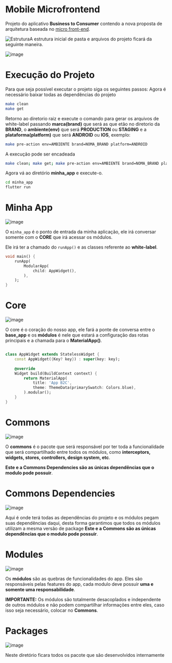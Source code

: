 # Mobile Microfrontend

Projeto do aplicativo **Business to Consumer** contendo a nova proposta de arquitetura baseada no [micro front-end](https://gist.github.com/toshiossada/4f1e1933f78ee5bcd36c92e09b47ea58).

![Estrutura](https://user-images.githubusercontent.com/2637049/117327456-fed2ed00-ae68-11eb-9afd-874c67587955.png)A estrutura inicial de pasta e arquivos do projeto ficará da seguinte maneira.

![image](https://user-images.githubusercontent.com/2637049/129359236-ac6f8902-f066-4749-9e02-8e215b16ba82.png)

# Execução do Projeto

Para que seja possível executar o projeto siga os seguintes passos:
Agora é necessário baixar todas as dependências do projeto

  
```sh
make clean
make get
```
Retorno ao diretorio raiz e execute o comando para gerar os arquivos de white-label passando **marca(brand)** que será as que etão no diretorio da **BRAND**, o **ambiente(env)** que será **PRODUCTION** ou **STAGING** e a **plataforma(platform)** que será **ANDROID** ou **IOS**, exemplo:

  
```sh
make pre-action env=AMBIENTE brand=NOMA_BRAND platform=ANDROID
```

A execução pode ser encadeada
```sh
make clean; make get; make pre-action env=AMBIENTE brand=NOMA_BRAND platform=ANDROID;
```
Agora vá ao diretório **minha_app** e execute-o.

  
```sh
cd minha_app
flutter run
```


  

# Minha App

![image](https://user-images.githubusercontent.com/2637049/129361967-b3b796ab-9a53-4fca-a184-b3b7a1a52dd4.png)

O `minha_app` é o ponto de entrada da minha aplicação, ele irá conversar somente com o **CORE** que irá acessar os módulos.

  

Ele irá ter a chamado do `runApp()` e as classes referente ao **white-label**.

  

```dart
void main() {
	runApp(
		ModularApp(
			child: AppWidget(),
		),
	);
}

```

# Core

![image](https://user-images.githubusercontent.com/2637049/129364643-716a5533-a002-4afd-ae86-66999a21858f.png)

  

O core é o coração do nosso app, ele fará a ponte de conversa entre o **base_app** e os **módulos** é nele que estará a configuração das rotas principais e a chamada para o **MaterialApp()**.

```dart

class AppWidget extends StatelessWidget {
	const AppWidget({Key? key}) : super(key: key);
	
	@override
	Widget build(BuildContext context) {
		return MaterialApp(
			title: 'App B2C',
			theme: ThemeData(primarySwatch: Colors.blue),
		).modular();
	}
}

```

  

# Commons

![image](https://user-images.githubusercontent.com/2637049/129364992-dedfcb2a-b04e-4481-9bdf-515232a4e7ab.png)

  

O **commons** é o pacote que será responsável por ter toda a funcionalidade que será compartilhado entre todos os módulos, como **interceptors, widgets, stores, controllers, design system, etc**.

**Este e a Commons Dependencies são as únicas dependências que o modulo pode possuir**.

  

# Commons Dependencies

![image](https://user-images.githubusercontent.com/2637049/129365106-6c19c222-4629-4d0e-b5e2-d30b50c8124c.png)

  

Aqui é onde terá todas as dependências do projeto e os módulos pegam suas dependências daqui, desta forma garantimos que todos os módulos utilizam a mesma versão de package **Este e a Commons são as únicas dependências que o modulo pode possuir**.

  
  

# Modules

![image](https://user-images.githubusercontent.com/2637049/129358992-4c9d333c-1bdd-4fee-8227-7a3d7dabb424.png)

Os **módulos** são as quebras de funcionalidades do app. Eles são responsáveis pelas features do app, cada modulo deve possuir **uma e somente uma responsabilidade**.

  

**IMPORTANTE:** Os módulos são totalmente desacoplados e independente de outros módulos e não podem compartilhar informações entre eles, caso isso seja necessário, colocar no **Commons**.

  

# Packages

![image](https://user-images.githubusercontent.com/2637049/129365779-6023576f-7a5c-430b-a86c-043464b61428.png)

  

Neste diretório ficara todos os pacote que são desenvolvidos internamente
